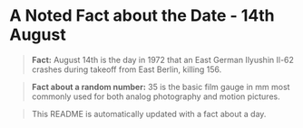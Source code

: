
# A Noted Fact about the Date - 14th August

> **Fact:** August 14th is the day in 1972 that an East German Ilyushin Il-62 crashes during takeoff from East Berlin, killing 156.

> **Fact about a random number:** 35 is the basic film gauge in mm most commonly used for both analog photography and motion pictures.

> This README is automatically updated with a fact about a day.
